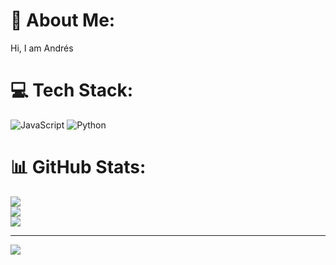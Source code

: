 # 💫 About Me:
Hi, I am Andrés


# 💻 Tech Stack:
![JavaScript](https://img.shields.io/badge/javascript-%23323330.svg?style=for-the-badge&logo=javascript&logoColor=%23F7DF1E) ![Python](https://img.shields.io/badge/python-3670A0?style=for-the-badge&logo=python&logoColor=ffdd54)
# 📊 GitHub Stats:
![](https://github-readme-stats.vercel.app/api?username=villagraandres&theme=dark&hide_border=false&include_all_commits=true&count_private=false)<br/>
![](https://github-readme-streak-stats.herokuapp.com/?user=villagraandres&theme=dark&hide_border=false)<br/>
![](https://github-readme-stats.vercel.app/api/top-langs/?username=villagraandres&theme=dark&hide_border=false&include_all_commits=true&count_private=false&layout=compact)

---
[![](https://visitcount.itsvg.in/api?id=villagraandres&icon=0&color=0)](https://visitcount.itsvg.in)

<!-- Proudly created with GPRM ( https://gprm.itsvg.in ) -->
